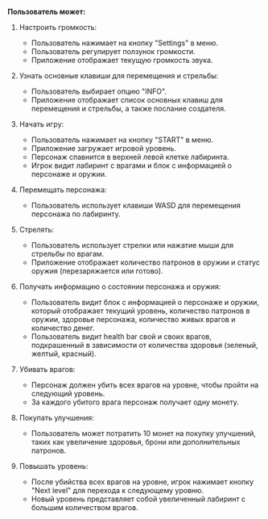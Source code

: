 **Пользователь может:**

1. Настроить громкость:
   - Пользователь нажимает на кнопку "Settings" в меню.
   - Пользователь регулирует ползунок громкости.
   - Приложение отображает текущую громкость звука.

2. Узнать основные клавиши для перемещения и стрельбы:
   - Пользователь выбирает опцию "INFO".
   - Приложение отображает список основных клавиш для перемещения и стрельбы, а также послание создателя.

3. Начать игру:
   - Пользователь нажимает на кнопку "START" в меню.
   - Приложение загружает игровой уровень.
   - Персонаж спавнится в верхней левой клетке лабиринта.
   - Игрок видит лабиринт с врагами и блок с информацией о персонаже и оружии.

4. Перемещать персонажа:
   - Пользователь использует клавиши WASD для перемещения персонажа по лабиринту.

5. Стрелять:
   - Пользователь использует стрелки или нажатие мыши для стрельбы по врагам.
   - Приложение отображает количество патронов в оружии и статус оружия (перезаряжается или готово).

6. Получать информацию о состоянии персонажа и оружия:
   - Пользователь видит блок с информацией о персонаже и оружии, который отображает текущий уровень, количество патронов в оружии, здоровье персонажа, количество живых врагов и количество денег.
   - Пользователь видит health bar свой и своих врагов, подкрашенный в зависимости от количества здоровья (зеленый, желтый, красный).

7. Убивать врагов:
   - Персонаж должен убить всех врагов на уровне, чтобы пройти на следующий уровень.
   - За каждого убитого врага персонаж получает одну монету.

8. Покупать улучшения:
   - Пользователь может потратить 10 монет на покупку улучшений, таких как увеличение здоровья, брони или дополнительных патронов.

9. Повышать уровень:
   - После убийства всех врагов на уровне, игрок нажимает кнопку "Next level" для перехода к следующему уровню.
   - Новый уровень представляет собой увеличенный лабиринт с большим количеством врагов.